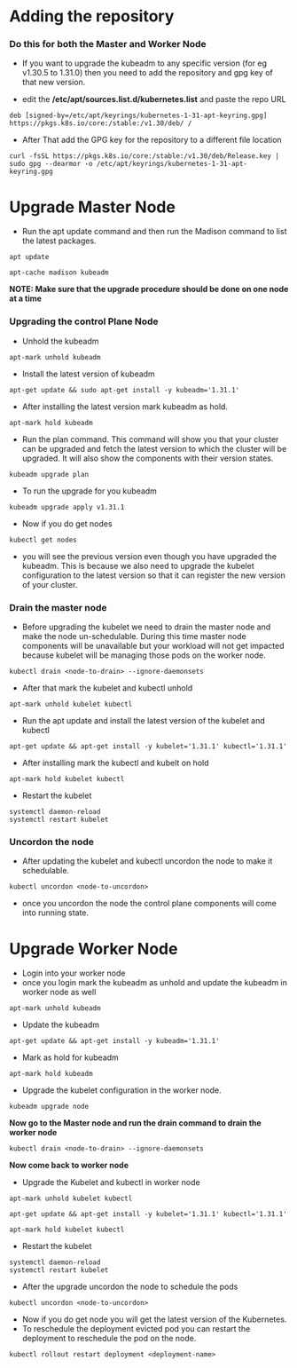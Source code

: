 # Adding the repository
### Do this for both the Master and Worker Node

- If you want to upgrade the kubeadm to any specific version (for eg v1.30.5 to 1.31.0) then you need to add the repository and gpg key of that new version.

- edit the **/etc/apt/sources.list.d/kubernetes.list** and paste the repo URL
```
deb [signed-by=/etc/apt/keyrings/kubernetes-1-31-apt-keyring.gpg] https://pkgs.k8s.io/core:/stable:/v1.30/deb/ /
```
- After That add the GPG key for the repository to a different file location
```
curl -fsSL https://pkgs.k8s.io/core:/stable:/v1.30/deb/Release.key | sudo gpg --dearmor -o /etc/apt/keyrings/kubernetes-1-31-apt-keyring.gpg
```
# Upgrade Master Node
- Run the apt update command and then run the Madison command to list the latest packages.
```
apt update
```
```
apt-cache madison kubeadm
``` 
**NOTE: Make sure that the upgrade procedure should be done on one node at a time**

### Upgrading the control Plane Node
- Unhold the kubeadm
```
apt-mark unhold kubeadm
```
- Install the latest version of kubeadm
```
apt-get update && sudo apt-get install -y kubeadm='1.31.1'
```
- After installing the latest version mark kubeadm as hold.
```
apt-mark hold kubeadm
```
- Run the plan command. This command will show you that your cluster can be upgraded and fetch the latest version to which the cluster will be upgraded. It will also show the components with their version states.
```
kubeadm upgrade plan
```
- To run the upgrade for you kubeadm
```
kubeadm upgrade apply v1.31.1
```
- Now if you do get nodes
```
kubectl get nodes
```
- you will see the previous version  even though you have upgraded the kubeadm. This is because we also need to upgrade the kubelet configuration to the latest version so that it can register the new version of your cluster.

### Drain the master node
- Before upgrading the kubelet we need to drain the master node and make the node un-schedulable. During this time master node components will be unavailable but your workload will not get impacted because kubelet will be managing those pods on the worker node. 
```
kubectl drain <node-to-drain> --ignore-daemonsets
```
- After that mark the kubelet and kubectl unhold
```
apt-mark unhold kubelet kubectl
```
- Run the apt update and install the latest version of the kubelet and kubectl
```
apt-get update && apt-get install -y kubelet='1.31.1' kubectl='1.31.1'
```
- After installing mark the kubectl and kubelt on hold
 ``` 
apt-mark hold kubelet kubectl
```
- Restart the kubelet
```
systemctl daemon-reload
systemctl restart kubelet
```
### Uncordon the node
- After updating the kubelet and kubectl uncordon the node to make it schedulable.
```
kubectl uncordon <node-to-uncordon>
```
- once you uncordon the node the control plane components will come into running state.

# Upgrade Worker Node
- Login into your worker node
- once you login mark the kubeadm as unhold and update the kubeadm in worker node as well
```
apt-mark unhold kubeadm
```
- Update the kubeadm
```
apt-get update && apt-get install -y kubeadm='1.31.1'
```
- Mark as hold for kubeadm
```
apt-mark hold kubeadm
```
- Upgrade the kubelet configuration in the worker node.
```
kubeadm upgrade node
```
**Now go to the Master node and run the drain command to drain the worker node**
```
kubectl drain <node-to-drain> --ignore-daemonsets
```
**Now come back to worker node**
- Upgrade the Kubelet and kubectl in worker node
``` 
apt-mark unhold kubelet kubectl
```
```
apt-get update && apt-get install -y kubelet='1.31.1' kubectl='1.31.1'
```
```
apt-mark hold kubelet kubectl
```
- Restart the kubelet
```
systemctl daemon-reload
systemctl restart kubelet
```
- After the upgrade uncordon the node to schedule the pods
```
kubectl uncordon <node-to-uncordon>
```
- Now if you do get node you will get the latest version of the Kubernetes.
- To reschedule the deployment evicted pod you can restart the deployment to reschedule the pod on the node.
```
kubectl rollout restart deployment <deployment-name>
```
